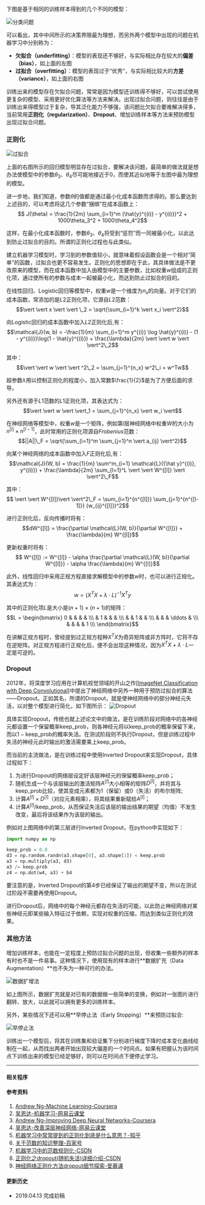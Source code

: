 下图是基于相同的训练样本得到的几个不同的模型：

![分类问题](https://ws1.sinaimg.cn/large/82e16446ly1fk3xje7ndkj20pt09zq44.jpg)

可以看出，其中中间所示的决策界限最为理想，而另外两个模型中出现的问题在机器学习中分别称为：
* **欠拟合（underfitting）**：模型的表现还不够好，与实际相比存在较大的**偏差（bias）**，如上面的左图
* **过拟合（overfitting）**：模型的表现过于“优秀”，与实际相比较大的**方差（variance）**，如上面的右图

训练出来的模型存在欠拟合问题，常常是因为模型还训练得不够好，可以尝试使用更复杂的模型、采用更好优化算法等方法来解决。出现过拟合问题，则往往是由于训练出来得模型过于复杂，导其泛化能力不够强，该问题比欠拟合要难解决得多，当前常用**正则化（regularization）**、**Dropout**、增加训练样本等方法来预防模型出现过拟合问题。

### 正则化
![过拟合](https://ws1.sinaimg.cn/large/82e16446ly1g1dxy8qp7gj20pj08qq4o.jpg)

上面的右图所示的回归模型明显存在过拟合，要解决该问题，最简单的做法就是想办法使模型中的参数$\theta_3$、$\theta_4$尽可能地接近于$0$，而使其近似地等于左图中最为理想的模型。

进一步地，我们知道，参数$\theta$的值都是通过最小化成本函数而求得的。那么要达到上述目的，可以考虑将这几个参数“捆绑”在成本函数上：$$ J(\theta) = \frac{1}{2m} \sum_{i=1}^m (\hat{y}^{(i)} - y^{(i)})^2 + 1000\theta_3^2 + 1000\theta_4^2$$

这样，在最小化成本函数时，参数$\theta_3$、$\theta_4$将受到“惩罚”而一同被最小化，以此达到防止过拟合的目的。所谓的正则化过程也与此类似。

建立机器学习模型时，学习到的参数值较小，就意味着假设函数会是一个相对“简单”的函数，过拟合也更不容易发生。正则化的思想即在于此，其具体做法是不更改原来的模型，而在成本函数中加入由模型中的主要参数，比如权重$w$组成的正则化项，通过使所有的参数与成本一起被最小化，而达到防止过拟合的目的。

在线性回归、Logistic回归等模型中，权重$w$是一个维度为$n_x$的向量。对于它们的成本函数，常添加的是$L2$正则化项，它源自$L2$范数：$$\vert \vert x \vert \vert \_2 = \sqrt{\sum_{i=1}^k \vert x_i \vert^2}$$

向Logistic回归的成本函数中加入$L2$正则化后,有：$$\mathcal{J}(w, b) = -\frac{1}{m} \sum_{i=1}^m y^{(i)} \log \hat{y}^{(i)} - (1 - y^{(i)})\log(1 - \hat{y}^{(i)}) + \frac{\lambda}{2m} \vert \vert w \vert \vert^2\_2$$

其中：$$\vert \vert w \vert \vert ^2\_2 = \sum_{j=1}^{n_x} w^2\_i = w^Tw$$

超参数$\lambda$用以控制正则化的程度小，加入常数$\frac{1}{2}$是为了方便后面的求导。

另外还有源于$L1$范数的$L1$正则化项，其表达式为：$$\vert \vert w \vert \vert_1 = \sum_{j=1}^{n_x} \vert w_i \vert$$

在神经网络等模型中，权重$w$是一个矩阵，例如第$l$层神经网络中权重$W$的大小为$n^{[l]} \times n^{[l-1]}$，此时常用的正则化项源自$Frobenius$范数：$$||A||\_F = \sqrt{\sum_{i=1}^m \sum_{j=1}^n  \vert a_{ij} \vert^2}$$

向某个神经网络的成本函数中加入$F$正则化后,有：$$\mathcal{J}(W, b) = \frac{1}{m} \sum^m_{i=1} \mathcal{L}({\hat y}^{(i)}, y^{(i)}) + \frac{\lambda}{2m} \sum_{l=1}^L \vert \vert W^{[l]} \vert \vert^2\_F$$

其中：$$ \vert \vert W^{[l]}\vert \vert^2\_F = \sum_{i=1}^{n^{[l]}} \sum_{j=1}^{n^{[l-1]}} (w_{ij}^{[l]})^2$$

进行正则化后，反向传播时将有：$$dW^{[l]} = \frac{\partial \mathcal{L}(W, b)}{\partial W^{[l]}} + \frac{\lambda}{m} W^{[l]}$$

更新权重时将有：$$ W^{[l]} := W^{[l]} - \alpha \frac{\partial \mathcal{L}(W, b)}{\partial W^{[l]}} - \alpha \frac{\lambda}{m} W^{[l]}$$

此外，线性回归中采用正规方程直接求解模型中的参数$w$时，也可以进行正规化。其表达式为：$$w = \left( X^TX + \lambda \cdot L \right)^{-1} X^Ty$$

其中的正则化项$L$是大小是$(n+1)\times(n+1)$的矩阵：$$L = \begin{bmatrix} 0 & & & & \\\ & 1 & & & \\\ & & 1 & & \\\ & & & \ddots & \\\ & & & & 1 \\\ \end{bmatrix}$$

在讲解正规方程时，曾经提到过正规方程种$X^TX$为奇异矩阵或非方阵时，它将不存在逆矩阵。对正规方程进行正规化后，便不会出现这种情况，因为$X^TX + \lambda \cdot L$一定是可逆的。

### Dropout
2012年，将深度学习应用在计算机视觉领域的开山之作[[ImageNet Classification with Deep Convolutional](http://papers.nips.cc/paper/4824-imagenet-classification-with-deep-convolutional-neural-networks.pdf)]中提出了神经网络中另外一种用于预防过拟合的算法——Dropout。正如其名，所谓的Dropout，就是使神经网络中的部分神经元失活，以对整个模型进行简化，如下图所示：
![Dropout](https://ws1.sinaimg.cn/large/82e16446ly1g215n5oj7ij20wk08a41p.jpg)

具体实现Dropout，传统也就上述论文中的做法，是在训练阶段对网络中的各神经元都设置一个保留概率$\text{keep_prob}$，则各神经元将以$\text{keep_prob}$的概率保留下来，而以$1 - \text{keep_prob}$的概率失活。在测试阶段则不执行Dropout，但是训练过程中失活的神经元此时输出的激活需要乘上$\text{keep_prob}$。

而当前的主流做法，是在训练过程中使用Inverted Dropout来实现Dropout，具体过程如下：
1. 为进行Dropout的网络层设定好该层神经元的保留概率$\text{keep_prob}$；
2. 随机生成一个与该层输出的激活矩阵$A^{[l]}$大小相等的矩阵$D^{[l]}$，并将其与$\text{keep_prob}$比较，使其变成元素都为$1$（保留）或$0$（失活）的布尔矩阵;
3. 计算$A^{[l]} \times D^{[l]}$（对应元素相乘），将其结果重新赋给$A^{[l]}$；
4. 计算$A^{[l]}/\text{keep_prob}$，从而保证失活后该层的输出结果的期望（均值）不发生改变，最后将该结果作为该层的输出。

例如对上图网络中的第三层进行Inverted Dropout，在python中实现如下：
```python
import numpy as np

keep_prob = 0.8
d3 = np.random.randn(a3.shape[0], a3.shape[1]) < keep.prob 
a3 = np.multiply(a3, d3)
a3 /= keep.prob
z4 = np.dot(w4, a3) + b4
```
要注意的是，Inverted Dropout的第$4$步已经保证了输出的期望不变，所以在测试过阶段不需要再使用Dropout。

进行Dropout后，网络中的每个神经元都存在失活的可能，以此防止神经网络对某些神经元即某些输入特征过于依赖，实现对权重的压缩，而达到类似正则化的效果。

### 其他方法

增加训练样本，也能在一定程度上预防过拟合问题的出现，但收集一些额外的样本有时也不是一件易事。这种情况下，使用现有的样本进行**数据扩充（Data Augmentation）**也不失为一种可行的办法。

![数据扩增法](https://ws1.sinaimg.cn/large/82e16446ly1g215uao0i9j20t7068te4.jpg)

如上图所示，数据扩充就是对已有的数据做一些简单的变换，例如对一张图片进行翻转、放大，以此就可以拥有更多的训练样本。

另外，某些情况下还可以用**早停止法（Early Stopping）**来预防过拟合:

![早停止法](https://ws1.sinaimg.cn/large/82e16446ly1g21a0a8sz1j20jv08vdgr.jpg)

训练出一个模型后，将其在训练集和验证集下分别进行梯度下降时成本变化曲线绘制在一起，从而找出两者开始出现较大偏差的一个时间点。如果有把握认为该时间点下训练出来的模型已经足够好，则可以在时间点下便停止学习。

***
#### 相关程序


#### 参考资料
1. [Andrew Ng-Machine Learning-Coursera](https://www.coursera.org/learn/machine-learning/)
2. [吴恩达-机器学习-网易云课堂](https://study.163.com/course/introduction/1004570029.htm)
3. [Andrew Ng-Improving Deep Neural Networks-Coursera](https://www.coursera.org/learn/deep-neural-network/)
4. [吴恩达-改善深层神经网络-网易云课堂](http://mooc.study.163.com/course/deeplearning_ai-2001281003#/info)
5. [机器学习中常常提到的正则化到底是什么意思？-知乎](https://www.zhihu.com/question/20924039/answer/131421690)
6. [关于范数的知识整理-百家号](https://baijiahao.baidu.com/s?id=1607333156323286278&wfr=spider&for=pc)
7. [机器学习中的范数规则化-CSDN](https://blog.csdn.net/zouxy09/article/details/24971995/)
8. [正则化之dropout(随机失活)详细介绍-CSDN](https://blog.csdn.net/sinat_29957455/article/details/81023154)
9. [神经网络正则化方法dropout细节探索-爱慕课](https://www.imooc.com/article/30129)


#### 更新历史
* 2019.04.13 完成初稿


